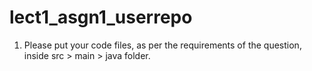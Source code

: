 # lect1_asgn1_userrepo
1. Please put your code files, as per the requirements of the question, inside src > main > java folder.